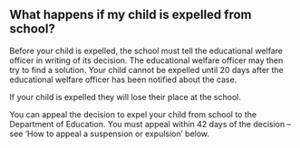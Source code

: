 ##  What happens if my child is expelled from school?

Before your child is expelled, the school must tell the educational welfare
officer in writing of its decision. The educational welfare officer may then
try to find a solution. Your child cannot be expelled until 20 days after the
educational welfare officer has been notified about the case.

If your child is expelled they will lose their place at the school.

You can appeal the decision to expel your child from school to the Department
of Education. You must appeal within 42 days of the decision – see ‘How to
appeal a suspension or expulsion’ below.
